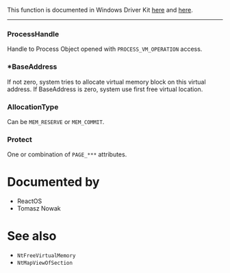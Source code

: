 This function is documented in Windows Driver Kit [here](https://learn.microsoft.com/en-us/windows-hardware/drivers/ddi/ntifs/nf-ntifs-ntallocatevirtualmemory) and [here](https://learn.microsoft.com/en-us/windows-hardware/drivers/ddi/ntifs/nf-ntifs-zwallocatevirtualmemory).

---

### ProcessHandle

Handle to Process Object opened with `PROCESS_VM_OPERATION` access.

### *BaseAddress

If not zero, system tries to allocate virtual memory block on this virtual address. If BaseAddress is zero, system use first free virtual location.

### AllocationType

Can be `MEM_RESERVE` or `MEM_COMMIT`.

### Protect

One or combination of `PAGE_***` attributes.

# Documented by

* ReactOS
* Tomasz Nowak

# See also

* `NtFreeVirtualMemory`
* `NtMapViewOfSection`
